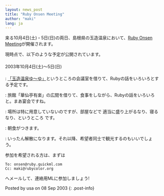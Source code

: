 ```yaml
---
layout: news_post
title: "Ruby Onsen Meeting"
author: "maki"
lang: ja
---
```


来る10月4日(土)・5日(日)の両日、島根県の玉造温泉において、[Ruby Onsen Meeting][1]が開催されます。

現時点で、以下のような予定が公開されています。

#### 

2003年10月4日(土)〜5日(日)

#### 


: [「玉造温泉ゆ〜ゆ」][2]というところの会議室を借りて、Rubyの話をいろいろとする予定です。


: 旅館「華仙亭有楽」の広間を借りて、食事をしながら、Rubyの話をいろいろと。まあ宴会ですね。


: 場所は特に用意していないのですが、部屋などで 適当に盛り上がるなり、寝るなり、というところ です。


: 朝食がつきます。


: いったん解散になります。それ以降、希望者同士で観光するのもいいでしょう。

参加を希望される方は、まずは

    To: onsen@ruby.quickml.com
    Cc: maki@rubycolor.org

へメールして、連絡用MLに参加しましょう!

Posted by usa on 08 Sep 2003
{: .post-info}



[1]: http://rwiki.jin.gr.jp/cgi-bin/rw-cgi.rb?cmd=view;name=Ruby+Onsen+Meeting 
[2]: http://www.web-sanin.co.jp/sight/spa/yuuyu/ 
